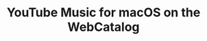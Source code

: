 ---
name: YouTube Music
category: Music
title: YouTube Music for macOS on the WebCatalog
key: youtube-music
fullUrl: 'https://music.youtube.com'
hostname: music.youtube.com

---